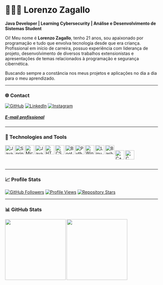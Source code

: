 # 👨🏻‍💻 Lorenzo Zagallo

**Java Developer | Learning Cybersecurity | Análise e Desenvolvimento de Sistemas Student**

Oi! Meu nome é **Lorenzo Zagallo**, tenho 21 anos, sou apaixonado por programação e tudo que envolva tecnologia desde que era criança. Profissional em início de carreira, possuo experiência com liderança de projeto, desenvolvimento de diversos trabalhos extensionistas e apresentações de temas relacionados à programação e segurança cibernética.

Buscando sempre a constância nos meus projetos e aplicações no dia a dia para o meu aprendizado.

---

### 🌐 Contact

[![GitHub](https://img.shields.io/badge/-GitHub-181717?style=for-the-badge&logo=github&logoColor=white)](https://github.com/Lorenzo-Zagallo)
[![LinkedIn](https://img.shields.io/badge/-LinkedIn-0e76a8?style=for-the-badge&logo=linkedin&logoColor=white)](https://www.linkedin.com/in/lorenzo-zagallo-07654a2b9)
[![Instagram](https://img.shields.io/badge/-@lorenzo_zagallo_-E4405F?style=for-the-badge&logo=instagram&logoColor=white)](https://www.instagram.com/lorenzo_zagallo/)
##### <a href="mailto:l.zagallo.dev@gmail.com">E-mail profissional</a>

---
### 🧰 Technologies and Tools

<img align="left" alt="Java" width="30px" src="https://cdn.jsdelivr.net/gh/devicons/devicon@latest/icons/java/java-original.svg" />&nbsp;&nbsp;
<img align="left" alt="Spring Boot" width="30px" src="https://cdn.jsdelivr.net/gh/devicons/devicon@latest/icons/spring/spring-original.svg" />&nbsp;&nbsp;
<img align="left" alt="Microsoft SQL Server" width="30px" src="https://cdn.jsdelivr.net/gh/devicons/devicon@latest/icons/microsoftsqlserver/microsoftsqlserver-plain.svg" />&nbsp;&nbsp;
<img align="left" alt="JavaScript" width="30px" src="https://cdn.jsdelivr.net/gh/devicons/devicon@latest/icons/javascript/javascript-original.svg" />&nbsp;&nbsp;
<img align="left" alt="HTML5" width="30px" src="https://cdn.jsdelivr.net/gh/devicons/devicon@latest/icons/html5/html5-original.svg" />&nbsp;&nbsp;
<img align="left" alt="CSS3" width="30px" src="https://cdn.jsdelivr.net/gh/devicons/devicon@latest/icons/css3/css3-original.svg" />&nbsp;&nbsp;
<img align="left" alt="Bootstrap" width="30px" src="https://cdn.jsdelivr.net/gh/devicons/devicon@latest/icons/bootstrap/bootstrap-original.svg" />&nbsp;&nbsp;
<img align="left" alt="Python" width="30px" src="https://cdn.jsdelivr.net/gh/devicons/devicon@latest/icons/python/python-original.svg" />&nbsp;&nbsp;
<img align="left" alt="Windows 10" width="30px" src="https://cdn.jsdelivr.net/gh/devicons/devicon@latest/icons/windows8/windows8-original.svg" />&nbsp;&nbsp;
<img align="left" alt="Linux" width="30px" src="https://cdn.jsdelivr.net/gh/devicons/devicon@latest/icons/linux/linux-original.svg" />&nbsp;&nbsp;
<img align="left" alt="Bash" width="30px" src="https://cdn.jsdelivr.net/gh/devicons/devicon@latest/icons/bash/bash-original.svg" />&nbsp;&nbsp;
<img align="left" alt="C++" width="30px" src="https://cdn.jsdelivr.net/gh/devicons/devicon@latest/icons/cplusplus/cplusplus-original.svg" />&nbsp;&nbsp;
<img align="left" alt="C" width="30px" src="https://cdn.jsdelivr.net/gh/devicons/devicon@latest/icons/c/c-original.svg" />

<br/><br/>

---

### 📈 Profile Stats

[![GitHub Followers](https://img.shields.io/github/followers/Lorenzo-Zagallo?label=Followers&style=for-the-badge)](https://github.com/Lorenzo-Zagallo)
[![Profile Views](https://komarev.com/ghpvc/?username=Lorenzo-Zagallo&style=for-the-badge)](https://github.com/Lorenzo-Zagallo)
[![Repository Stars](https://img.shields.io/github/stars/Lorenzo-Zagallo?label=Stars&style=for-the-badge)](https://github.com/Lorenzo-Zagallo?tab=stars)

---

### 📊 GitHub Stats

<img 
  align="left"
  height="200"
  src="https://github-readme-stats.vercel.app/api/top-langs/?username=Lorenzo-Zagallo&show_icons=true&theme=radical&layout=donut&custom_title=Lorenzo%20Zagallo's%20Top%20Langs" 
/>

<img 
  align="left"
  height="200"
  src="https://github-readme-stats.vercel.app/api?username=Lorenzo-Zagallo&show_icons=true&theme=radical&custom_title=Lorenzo%20Zagallo's%20GitHub%%20stats" 
/>

<br/><br/>
